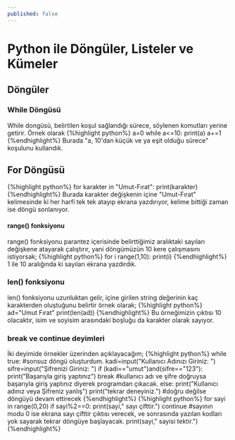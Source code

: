 ```yaml
---
published: false
---
```

# Python ile Döngüler, Listeler ve Kümeler

## Döngüler

### While Döngüsü
While dongüsü, belirtilen koşul sağlandığı sürece, söylenen komutları yerine getirir. Örnek olarak
{%highlight python%}
a=0
while a<=10:
	print(a)
    a+=1
{%endhighlight%}
Burada "a, 10'dan küçük ve ya eşit olduğu sürece" koşulunu kullandık.

## For Döngüsü

{%highlight python%}
for karakter in "Umut-Fırat":
	print(karakter)
{%endhighlight%}
Burada karakter değişkenin içine "Umut-Fırat" kelimesinde ki her harfi tek tek atayıp ekrana yazdırıyor, kelime bittiği zaman ise döngü sonlanıyor.

#### range() fonksiyonu
range() fonksiyonu parantez içerisinde belirttiğimiz aralıktaki sayıları değişkene atayarak çalıştırır, yani döngümüzün 10 kere çalışmasını istiyorsak;
{%highlight python%}
for i range(1,10):
	print(i)
{%endhighlight%}
1 ile 10 aralığında ki sayıları ekrana yazdırdık.
### len() fonksiyonu
len() fonksiyonu uzunluktan gelir, içine girilen string değerinin kaç karakterden oluştuğunu belirtir örnek olarak;
{%highlight python%}
ad="Umut Fırat"
print(len(ad))
{%endhighlight%}
Bu örneğimizin çıktısı 10 olacaktır, isim ve soyisim arasındaki boşluğu da karakter olarak sayıyor.
### break ve continue deyimleri
İki deyimide örnekler üzerinden açıklayacağım;
{%highlight python%}
while true: #sonsuz döngü oluşturdum.
	kadi=input("Kullanıcı Adınızı Giriniz: ")
    sifre=input("Şifrenizi Giriniz: ")
    if (kadi=="umut")and(sifre=="123"):
    	print("Başarıyla giriş yaptınız")
        break #kullanıcı adı ve şifre doğruysa başarıyla giriş yaptınız diyerek programdan çıkacak.
    else:
    	print("Kullanıcı adınız veya Şifreniz yanlış") 
    print("tekrar deneyiniz.") #doğru değilse döngüyü devam ettirecek
{%endhighlight%}
{%highlight python%}
for sayi in range(0,20)
	if sayi%2==0:
    	print(sayi," sayı çifttir.")
        continue #sayının modu 0 ise ekrana sayı çifttir çıktısı verecek, ve sonrasında yazılan kodları yok sayarak tekrar döngüye başlayacak.
    print(sayi," sayisi tektir.")
{%endhighlight%}


